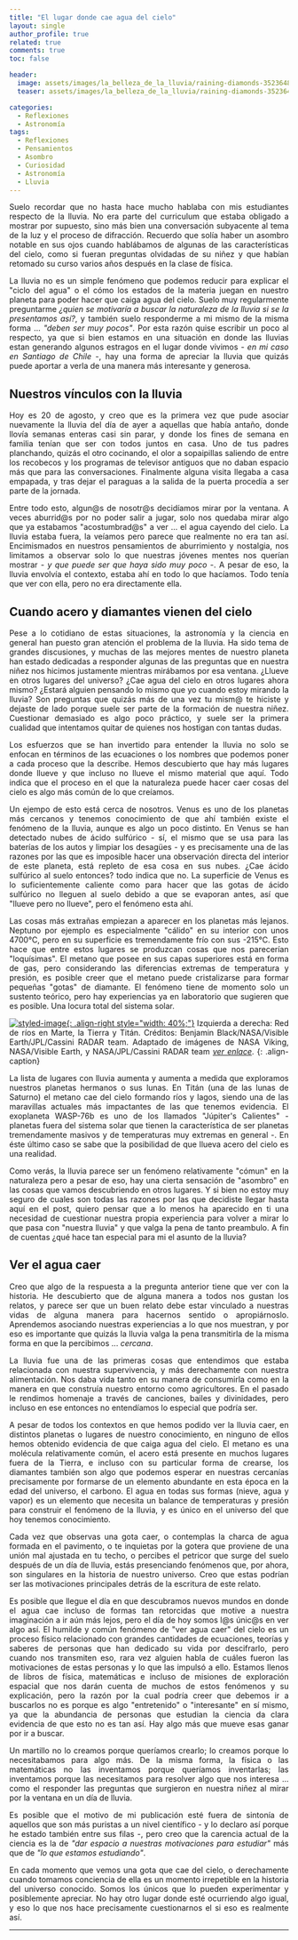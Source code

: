 ```yaml
---
title: "El lugar donde cae agua del cielo"
layout: single
author_profile: true
related: true
comments: true
toc: false

header:
  image: assets/images/la_belleza_de_la_lluvia/raining-diamonds-352364871.png
  teaser: assets/images/la_belleza_de_la_lluvia/raining-diamonds-352364871.png

categories:
  - Reflexiones
  - Astronomía
tags:
  - Reflexiones
  - Pensamientos
  - Asombro
  - Curiosidad
  - Astronomía
  - Lluvia
---
```



<div align="justify" markdown="1">
Suelo recordar que no hasta hace mucho hablaba con mis estudiantes respecto de la lluvia. No era parte del curriculum que estaba obligado a mostrar por supuesto, sino más bien una conversación subyacente al tema de la luz y el proceso de difracción. Recuerdo que solía haber un asombro notable en sus ojos cuando hablábamos de algunas de las características del cielo, como si fueran preguntas olvidadas de su niñez y que habían retomado su curso varios años después en la clase de física.


La lluvia no es un simple fenómeno que podemos reducir para explicar el "ciclo del agua" o el cómo los estados de la materia juegan en nuestro planeta para poder hacer que caiga agua del cielo. Suelo muy regularmente preguntarme _¿quien se motivaría a buscar la naturaleza de la lluvia si se la presentamos así?_, y también suelo responderme a mi mismo de la misma forma ... _"deben ser muy pocos"_. Por esta razón quise escribir un poco al respecto, ya que si bien estamos en una situación en donde las lluvias estan generando algunos estragos en el lugar donde vivimos - _en mi caso en Santiago de Chile_ -, hay una forma de apreciar la lluvia que quizás puede aportar a verla de una manera más interesante y generosa.


## Nuestros vínculos con la lluvia

Hoy es 20 de agosto, y creo que es la primera vez que pude asociar nuevamente la lluvia del día de ayer a aquellas que había antaño, donde llovía semanas enteras casi sin parar, y donde los fines de semana en familia tenían que ser con todos juntos en casa. Uno de tus padres planchando, quizás el otro cocinando, el olor a sopaipillas saliendo de entre los recobecos y los programas de televisor antiguos que no daban espacio más que para las conversaciones. Finalmente alguna visita llegaba a casa empapada, y tras dejar el paraguas a la salida de la puerta procedía a ser parte de la jornada.

Entre todo esto, algun@s de nosotr@s decidíamos mirar por la ventana. A veces aburrid@s por no poder salir a jugar, solo nos quedaba mirar algo que ya estabamos "acostumbrad@s" a ver ... el agua cayendo del cielo. La lluvia estaba fuera, la veíamos pero parece que realmente no era tan así. Encimismados en nuestros pensamientos de aburrimiento y nostalgia, nos limitamos a observar solo lo que nuestras jóvenes mentes nos querían mostrar - _y que puede ser que haya sido muy poco_ -. A pesar de eso, la lluvia envolvía el contexto, estaba ahí en todo lo que hacíamos. Todo tenía que ver con ella, pero no era directamente ella. 


## Cuando acero y diamantes vienen del cielo

Pese a lo cotidiano de estas situaciones, la astronomía y la ciencia en general han puesto gran atención el problema de la lluvia. Ha sido tema de grandes discusiones, y muchas de las mejores mentes de nuestro planeta han estado dedicadas a responder algunas de las preguntas que en nuestra niñez nos hicimos justamente mientras mirábamos por esa ventana. ¿Llueve en otros lugares del universo? ¿Cae agua del cielo en otros lugares ahora mismo? ¿Estará alguien pensando lo mismo que yo cuando estoy mirando la lluvia? Son preguntas que quizás más de una vez tu mism@ te hiciste y dejaste de lado porque suele ser parte de la formación de nuestra niñez. Cuestionar demasiado es algo poco práctico, y suele ser la primera cualidad que intentamos quitar de quienes nos hostigan con tantas dudas. 

Los esfuerzos que se han invertido para entender la lluvia no solo se enfocan en términos de las ecuaciones o los nombres que podemos poner a cada proceso que la describe. Hemos descubierto que hay más lugares donde llueve y que incluso no llueve el mismo material que aquí. Todo indica que el proceso en el que la naturaleza puede hacer caer cosas del cielo es algo más común de lo que creíamos.

Un ejempo de esto está cerca de nosotros. Venus es uno de los planetas más cercanos y tenemos conocimiento de que ahí también existe el fenómeno de la lluvia, aunque es algo un poco distinto. En Venus se han detectado nubes de ácido sulfúrico - sí, el mismo que se usa para las baterías de los autos y limpiar los desagües - y es precisamente una de las razones por las que es imposible hacer una observación directa del interior de este planeta, está repleto de esa cosa en sus nubes. ¿Cae ácido sulfúrico al suelo entonces? todo indica que no. La superficie de Venus es lo suficientemente caliente como para hacer que las gotas de ácido sulfúrico no lleguen al suelo debido a que se evaporan antes, así que "llueve pero no llueve", pero el fenómeno esta ahí.

Las cosas más extrañas empiezan a aparecer en los planetas más lejanos. Neptuno por ejemplo es especialmente "cálido" en su interior con unos 4700°C, pero en su superficie es tremendamente frío con sus -215°C. Esto hace que entre estos lugares se produzcan cosas que nos parecerían "loquísimas". El metano que posee en sus capas superiores está en forma de gas, pero considerando las diferencias extremas de temperatura y presión, es posible creer que el metano puede cristalizarse para formar pequeñas "gotas" de diamante. El fenómeno tiene de momento solo un sustento teórico, pero hay experiencias ya en laboratorio que sugieren que es posible. Una locura total del sistema solar.

[![styled-image](/assets/images/la_belleza_de_la_lluvia/MIT-TitansRivers_0.jpg "This is some hover text"){: .align-right style="width: 40%;"}](/assets/images/la_belleza_de_la_lluvia/MIT-TitansRivers_0.jpg "Title shown in gallery view")
Izquierda a derecha: Red de ríos en Marte, la Tierra y Titán.
Créditos: Benjamin Black/NASA/Visible Earth/JPL/Cassini RADAR team. Adaptado de imágenes de NASA Viking, NASA/Visible Earth, y NASA/JPL/Cassini RADAR team [_ver enlace_](https://news.mit.edu/2017/rivers-titan-landscape-resembles-mars-not-earth-0518).
{: .align-caption}

La lista de lugares con lluvia aumenta y aumenta a medida que exploramos nuestros planetas hermanos o sus lunas. En Titán (una de las lunas de Saturno) el metano cae del cielo formando ríos y lagos, siendo una de las maravillas actuales más impactantes de las que tenemos evidencia. El exoplaneta WASP-76b es uno de los llamados "Júpiter's Calientes" - planetas fuera del sistema solar que tienen la característica de ser planetas tremendamente masivos y de temperaturas muy extremas en general -. En éste último caso se sabe que la posibilidad de que llueva acero del cielo es una realidad. 

Como verás, la lluvia parece ser un fenómeno relativamente "cómun" en la naturaleza pero a pesar de eso, hay una cierta sensación de "asombro" en las cosas que vamos descubriendo en otros lugares. Y si bien no estoy muy seguro de cuales son todas las razones por las que decidiste llegar hasta aquí en el post, quiero pensar que a lo menos ha aparecido en ti una necesidad de cuestionar nuestra propia experiencia para volver a mirar lo que pasa con "nuestra lluvia" y que valga la pena de tanto preambulo. A fin de cuentas ¿qué hace tan especial para mi el asunto de la lluvia?


## Ver el agua caer

Creo que algo de la respuesta a la pregunta anterior tiene que ver con la historia. He descubierto que de alguna manera a todos nos gustan los relatos, y parece ser que un buen relato debe estar vinculado a nuestras vidas de alguna manera para hacernos sentido o apropiárnoslo. Aprendemos asociando nuestras experiencias a lo que nos muestran, y por eso es importante que quizás la lluvia valga la pena transmitirla de la misma forma en que la percibimos ... _cercana_. 

La lluvia fue una de las primeras cosas que entendimos que estaba relacionada con nuestra supervivencia, y más derechamente con nuestra alimentación. Nos daba vida tanto en su manera de consumirla como en la manera en que construía nuestro entorno como agricultores. En el pasado le rendimos homenaje a través de canciones, bailes y divinidades, pero incluso en ese entonces no entendíamos lo especial que podría ser.

A pesar de todos los contextos en que hemos podido ver la lluvia caer, en distintos planetas o lugares de nuestro conocimiento, en ninguno de ellos hemos obtenido evidencia de que caiga agua del cielo. El metano es una molécula relativamente común, el acero está presente en muchos lugares fuera de la Tierra, e incluso con su particular forma de crearse, los diamantes también son algo que podemos esperar en nuestras cercanías precisamente por formarse de un elemento abundante en esta época en la edad del universo, el carbono. El agua en todas sus formas (nieve, agua y vapor) es un elemento que necesita un balance de temperaturas y presión para construir el fenómeno de la lluvia, y es único en el universo del que hoy tenemos conocimiento. 

Cada vez que observas una gota caer, o contemplas la charca de agua formada en el pavimento, o te inquietas por la gotera que proviene de una unión mal ajustada en tu techo, o percibes el petricor que surge del suelo después de un día de lluvia, estás presenciando fenómenos que, por ahora, son singulares en la historia de nuestro universo. Creo que estas podrían ser las motivaciones principales detrás de la escritura de este relato.

Es posible que llegue el día en que descubramos nuevos mundos en donde el agua cae incluso de formas tan retorcidas que motive a nuestra imaginación a ir aún más lejos, pero el día de hoy somos l@s únic@s en ver algo así. El humilde y común fenómeno de "ver agua caer" del cielo es un proceso físico relacionado con grandes cantidades de ecuaciones, teorías y saberes de personas que han dedicado su vida por descifrarlo, pero cuando nos transmiten eso, rara vez alguien habla de cuáles fueron las motivaciones de estas personas y lo que las impulsó a ello. Estamos llenos de libros de física, matemáticas e incluso de misiones de exploración espacial que nos darán cuenta de muchos de estos fenómenos y su explicación, pero la razón por la cual podría creer que debemos ir a buscarlos no es porque es algo "entretenido" o "interesante" en sí mismo, ya que la abundancia de personas que estudian la ciencia da clara evidencia de que esto no es tan así. Hay algo más que mueve esas ganar por ir a buscar.

Un martillo no lo creamos porque queríamos crearlo; lo creamos porque lo necesitabamos para algo más. De la misma forma, la física o las matemáticas no las inventamos porque queríamos inventarlas; las inventamos porque las necesitamos para resolver algo que nos interesa ... como el responder las preguntas que surgieron en nuestra niñez al mirar por la ventana en un día de lluvia.

Es posible que el motivo de mi publicación esté fuera de sintonía de aquellos que son más puristas a un nivel científico - y lo declaro así porque he estado también entre sus filas -, pero creo que la carencia actual de la ciencia es la de _"dar espacio a nuestras motivaciones para estudiar"_ más que de _"lo que estamos estudiando"_.

En cada momento que vemos una gota que cae del cielo, o derechamente cuando tomamos conciencia de ella es un momento irrepetible en la historia del universo conocido. Somos los únicos que lo pueden experimentar y posiblemente apreciar. No hay otro lugar donde esté ocurriendo algo igual, y eso lo que nos hace precisamente cuestionarnos el si eso es realmente así.


</div>


---


